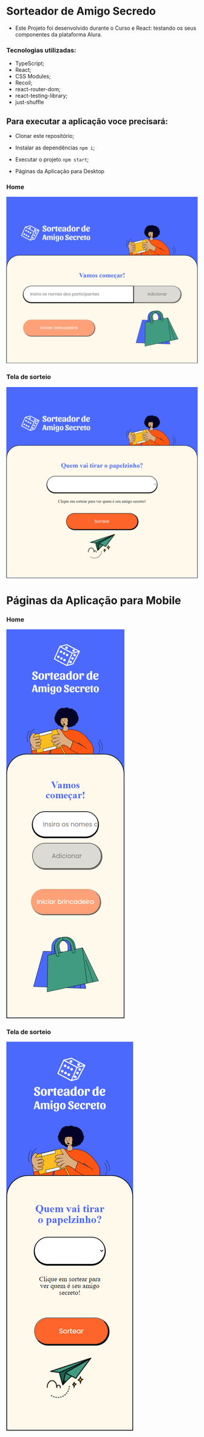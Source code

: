 # Sorteador de Amigo Secredo

- Este Projeto foi desenvolvido durante o Curso  e React: testando os seus componentes da plataforma Alura.

### Tecnologias utilizadas:

 - TypeScript;
 - React;
 - CSS Modules;
 - Recoil;
 - react-router-dom;
 - react-testing-library;
 - just-shuffle


 ## Para executar a aplicação voce precisará:
  - Clonar este repositório;
  - Instalar as dependências `npm i`;
  - Executar o projeto `npm start`;


- Páginas da Aplicação para Desktop

### Home

![](./imagens/home-desk.png)

### Tela de sorteio

![](./imagens/sorteio-desk.png)


# Páginas da Aplicação para Mobile


### Home


![](./imagens/home-mobile.png)

### Tela de sorteio


![](./imagens/sorteio-mobile.png)
